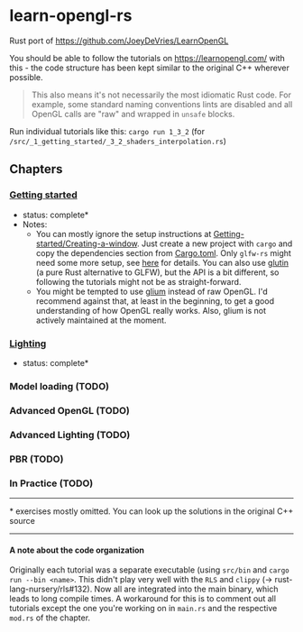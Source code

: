 # learn-opengl-rs
Rust port of https://github.com/JoeyDeVries/LearnOpenGL

You should be able to follow the tutorials on https://learnopengl.com/ with this - the code structure has been kept similar to the original C++ wherever possible.
> This also means it's not necessarily the most idiomatic Rust code. For example, some standard naming conventions lints are disabled and all OpenGL calls are "raw" and wrapped in `unsafe` blocks.

Run individual tutorials like this:
`cargo run 1_3_2` (for `/src/_1_getting_started/_3_2_shaders_interpolation.rs`)

## Chapters
### [Getting started](src/_1_getting_started)
* status: complete*
* Notes:
    - You can mostly ignore the setup instructions at [Getting-started/Creating-a-window](https://learnopengl.com/#!Getting-started/Creating-a-window). Just create a new project with `cargo` and copy the dependencies section from [Cargo.toml](Cargo.toml). Only `glfw-rs` might need some more setup, see [here](https://github.com/PistonDevelopers/glfw-rs#using-glfw-rs) for details. You can also use [glutin](https://github.com/tomaka/glutin) (a pure Rust alternative to GLFW), but the API is a bit different, so following the tutorials might not be as straight-forward.
    - You might be tempted to use [glium](https://github.com/glium/glium) instead of raw OpenGL. I'd recommend against that, at least in the beginning, to get a good understanding of how OpenGL really works. Also, glium is not actively maintained at the moment.

### [Lighting](src/_2_lighting)
* status: complete*

### Model loading (TODO)
### Advanced OpenGL (TODO)
### Advanced Lighting (TODO)
### PBR (TODO)
### In Practice (TODO)

----
\* exercises mostly omitted. You can look up the solutions in the original C++ source

----
#### A note about the code organization
Originally each tutorial was a separate executable (using `src/bin` and `cargo run --bin <name>`. This didn't play very well with the `RLS` and `clippy` (-> rust-lang-nursery/rls#132). Now all are integrated into the main binary, which leads to long compile times. A workaround for this is to comment out all tutorials except the one you're working on in `main.rs` and the respective `mod.rs` of the chapter.
